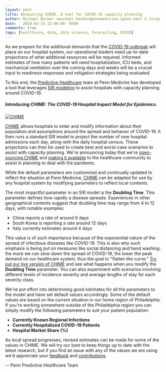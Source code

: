 ```yaml
---
layout: post
title: Announcing CHIME, A tool for COVID-19 capacity planning
author: Michael Becker <michael.becker@pennmedicine.upenn.edu> & Corey Chivers <corey.chivers@pennmedicine.upenn.edu>
date:   2020-03-14 12:00:00 -0500
comments: true
tags: [healthcare, data, data science, forecasting, COVID]
---
```


As we prepare for the additional demands that the [COVID-19 outbreak](https://www.cdc.gov/coronavirus/2019-nCoV/index.html) will place on our hospital system, our operational leaders need up-to-date projections of what additional resources will be required. Informed estimates of how many patients will need hospitalization, ICU beds, and mechanical ventilation over the coming days and weeks will be a crucial input to readiness responses and mitigation strategies being evaluated.

To this end, the [Predictive Healthcare](http://predictivehealthcare.pennmedicine.org/) team at Penn Medicine has developed a tool that leverages [SIR modeling](https://mathworld.wolfram.com/SIRModel.html) to assist hospitals with capacity planning around COVID-19.


##### Introducing CHIME: The **C**OVID-19 **H**ospital **I**mpact **M**odel for **E**pidemics.
[![CHIME](https://user-images.githubusercontent.com/1069047/76693244-5e07e980-6638-11ea-9e02-1c265c86fd2b.gif)](https://pennchime.herokuapp.com/)

[CHIME](https://github.com/pennsignals/chime) allows hospitals to enter and modify information about their population and assumptions around the spread and behavior of COVID-19. It then runs a standard SIR model to project the number of new hospital admissions each day, along with the daily hospital census. These projections can then be used to create best and worst-case scenarios to assist with capacity planning. We're announcing today that we're [open-sourcing CHIME](https://github.com/pennsignals/chime) and [making it available](https://pennchime.herokuapp.com/) to the healthcare community to assist in planning to deal with the pandemic.

While the default parameters are customized and continually updated to reflect the situation at Penn Medicine, [CHIME](https://github.com/pennsignals/chime) can be adapted for use by any hospital system by modifying parameters to reflect local contexts.

The most impactful parameter in an SIR model is the **Doubling Time**. This parameter defines how rapidly a disease spreads. Experiences in other geographical contexts suggest that doubling time may range from 4 to 12 days, with notable examples:

 * China reports a rate of around 6 days
 * South Korea is reporting a rate around 12 days
 * Italy currently estimates around 4 days

This value is of such importance because of the exponential nature of the spread of infectious diseases like COVID-19. This is also why such emphasis is being put on measures like social distancing and hand washing: the more we can slow down the spread of COVID-19, the lower the peak demand on our healthcare system, thus the goal to "flatten the curve." [Try out our live version of CHIME](https://pennchime.herokuapp.com/) and see what happens when you modify the **Doubling Time** parameter. You can also experiment with scenarios involving different levels of incidence severity and average lengths of stay for each severity class.

We've put effort into determining good estimates for all the parameters to the model and have set default values accordingly. Some of the default values are based on the current situation in our home region of Philadelphia. If you're working somewhere outside of the Philadelphia region you can simply modify the following parameters to suit your patient population: 

* **Currently Known Regional Infections**
* **Currently Hospitalized COVID-19 Patients**
* **Hospital Market Share (%)**

As local spread progresses, revised estimates can be made for some of the values in CHIME. We will try our best to keep things up to date with the latest research, but if you find an issue with any of the values we are using we'd appreciate your [feedback](http://predictivehealthcare.pennmedicine.org/contact/) and [contributions](https://github.com/pennsignals/chime).


-- Penn Predictive Healthcare Team
